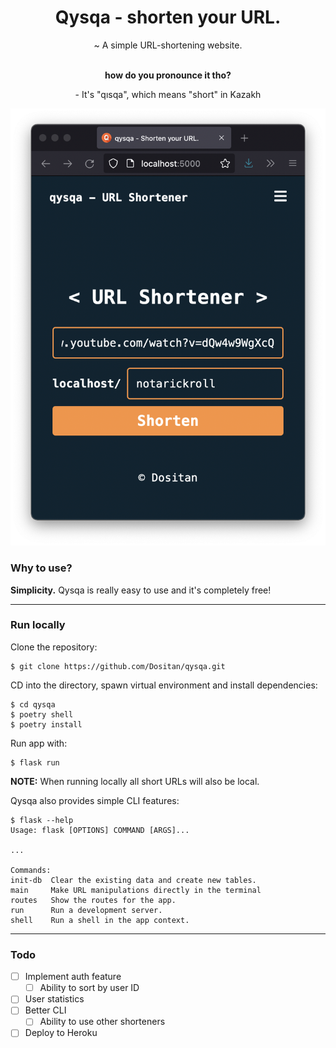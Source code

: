 <div align="center">
    <h1>Qysqa - shorten your URL.</h1>
    <p>~ A simple URL-shortening website.</p>
	<br/>
	<strong>how do you pronounce it tho?</strong>
	<p>- It's "qısqa", which means "short" in Kazakh</p>
</div>

![Site demo](qysqa/static/demo.png)

### Why to use?
**Simplicity.** Qysqa is really easy to use and it's completely free!

---

### Run locally

Clone the repository:

	$ git clone https://github.com/Dositan/qysqa.git

CD into the directory, spawn virtual environment and install dependencies:

	$ cd qysqa
	$ poetry shell
	$ poetry install

Run app with:

	$ flask run

**NOTE:** When running locally all short URLs will also be local.

Qysqa also provides simple CLI features:

	$ flask --help
	Usage: flask [OPTIONS] COMMAND [ARGS]...

	...

	Commands:
	init-db  Clear the existing data and create new tables.
	main     Make URL manipulations directly in the terminal
	routes   Show the routes for the app.
	run      Run a development server.
	shell    Run a shell in the app context.

---

### Todo

- [ ] Implement auth feature
	- [ ] Ability to sort by user ID
- [ ] User statistics
- [ ] Better CLI
	- [ ] Ability to use other shorteners
- [ ] Deploy to Heroku
